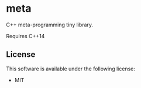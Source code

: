 # meta
C++ meta-programming tiny library.

Requires C++14


## License
This software is available under the following license:
 * MIT
